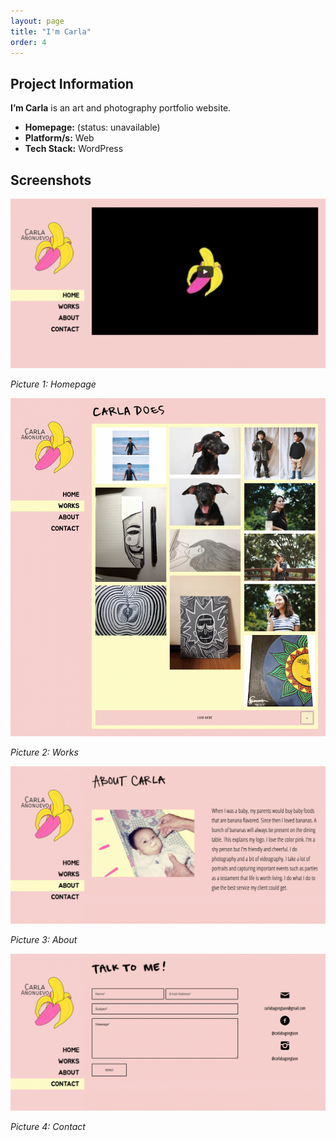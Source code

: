 ```yaml
---
layout: page
title: "I'm Carla"
order: 4
---
```

## Project Information
**I’m Carla** is an art and photography portfolio website.

* **Homepage:** (status: unavailable)
* **Platform/s:** Web
* **Tech Stack:** WordPress

## Screenshots
![home](/assets/images/portfolio/im-carla/home.jpg)

*Picture 1: Homepage*

![works](/assets/images/portfolio/im-carla/works.jpg)

*Picture 2: Works*

![about](/assets/images/portfolio/im-carla/about.jpg)

*Picture 3: About*

![contact](/assets/images/portfolio/im-carla/contact.jpg)

*Picture 4: Contact*
